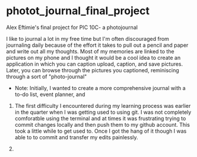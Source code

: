 # photot_journal_final_project
Alex Eftimie's final project for PIC 10C- a photojournal

I like to journal a lot in my free time but I'm often discouraged from journaling daily
because of the effort it takes to pull out a pencil and paper and write out all my thoughts.
Most of my memories are linked to the pictures on my phone and I thought it would be a cool idea
to create an application in which you can caption upload, caption, and save pictures. Later,
you can browse through the pictures you captioned, reminiscing through a sort of "photo-journal"

* Note: Initially, I wanted to create a more comprehensive journal with a to-do list, event planner, 
and 

1. The first difficulty I encountered during my learning process was earlier in the quarter when I 
was getting used to using git. I was not completely comforatble using the terminal and at times it was 
frustrating trying to commit changes locally and then push them to my github account. This took a 
little while to get used to. Once I got the hang of it though I was able to to commit and transfer 
my edits painlessly. 

2. 
